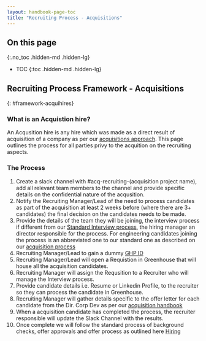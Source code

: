 ```yaml
---
layout: handbook-page-toc
title: "Recruiting Process - Acquisitions"
---
```


## On this page
{:.no_toc .hidden-md .hidden-lg}

- TOC
{:toc .hidden-md .hidden-lg}

## Recruiting Process Framework - Acquisitions
{: #framework-acquihires}

### What is an Acquistion hire?

An Acqusition hire is any hire which was made as a direct result of acquisition of a company as per our [acquisitions approach](/handbook/acquisitions/). This page outlines the process for all parties privy to the acquition on the recruiting aspects.  

### The Process

1. Create a slack channel with #acq-recruiting-(acquisition project name), add all relevant team members to the channel and provide specific details on the confidential nature of the acqusition. 
1. Notify the Recruiting Manager/Lead of the need to process candidates as part of the acquisition at least 2 weeks before (where there are 3+ candidates) the final decision on the candidates needs to be made.
1. Provide the details of the team they will be joining, the interview process if different from our [Standard Interview process](/handbook/hiring/interviewing/), the hiring manager an director responsible for the process. For engineering candidates joining the process is an abbreviated one to our standard one as described on our [acquisition process](/handbook/acquisitions/acquisition-process/#early-diligence)
1. Recruiting Manager/Lead to gain a dummy [GHP ID](/handbook/finance/financial-planning-and-analysis/#headcount-and-the-recruiting-single-source-of-truth)
1. Recruiting Manager/Lead will open a Requistion in Greenhouse that will house all the acquisition candidates. 
1. Recruiting Manager will assign the Requsition to a Recruiter who will manage the Interview process. 
1. Provide candidate details i.e. Resume or Linkedin Profile, to the recruiter so they can process the candidate in Greenhouse. 
1. Recruiting Manager will gather details specific to the offer letter for each candidate from the Dir. Corp Dev as per our [acquisition handbook](/handbook/acquisitions/#what-we-offer)
1. When a acquisition candidate has completed the process, the recruiter responsible will update the Slack Channel with the results. 
1. Once complete we will follow the standard process of background checks, offer approvals and offer process as outlined here [Hiring](/handbook/hiring/)
